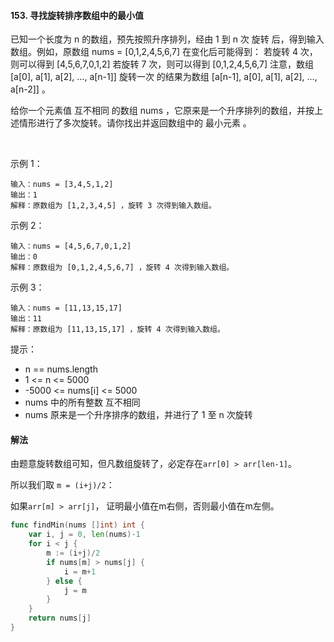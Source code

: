 #### 153. 寻找旋转排序数组中的最小值

已知一个长度为 n 的数组，预先按照升序排列，经由 1 到 n 次 旋转 后，得到输入数组。例如，原数组 nums = [0,1,2,4,5,6,7] 在变化后可能得到：
若旋转 4 次，则可以得到 [4,5,6,7,0,1,2]
若旋转 7 次，则可以得到 [0,1,2,4,5,6,7]
注意，数组 [a[0], a[1], a[2], ..., a[n-1]] 旋转一次 的结果为数组 [a[n-1], a[0], a[1], a[2], ..., a[n-2]] 。

给你一个元素值 互不相同 的数组 nums ，它原来是一个升序排列的数组，并按上述情形进行了多次旋转。请你找出并返回数组中的 最小元素 。

 

示例 1：
```
输入：nums = [3,4,5,1,2]
输出：1
解释：原数组为 [1,2,3,4,5] ，旋转 3 次得到输入数组。
```
示例 2：
```
输入：nums = [4,5,6,7,0,1,2]
输出：0
解释：原数组为 [0,1,2,4,5,6,7] ，旋转 4 次得到输入数组。
```
示例 3：
```
输入：nums = [11,13,15,17]
输出：11
解释：原数组为 [11,13,15,17] ，旋转 4 次得到输入数组。
```

提示：

- n == nums.length
- 1 <= n <= 5000
- -5000 <= nums[i] <= 5000
- nums 中的所有整数 互不相同
- nums 原来是一个升序排序的数组，并进行了 1 至 n 次旋转

#### 解法
由题意旋转数组可知，但凡数组旋转了，必定存在```arr[0] > arr[len-1]```。

所以我们取 ```m = (i+j)/2```： 

如果```arr[m] > arr[j]```， 证明最小值在m右侧，否则最小值在m左侧。

```go
func findMin(nums []int) int {
    var i, j = 0, len(nums)-1
    for i < j {
        m := (i+j)/2
        if nums[m] > nums[j] {
            i = m+1
        } else {
            j = m
        }
    }
    return nums[j]
}
```